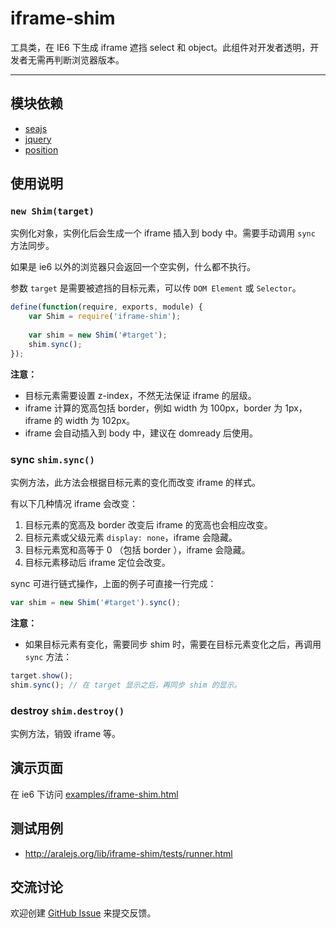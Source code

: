 
# iframe-shim

工具类，在 IE6 下生成 iframe 遮挡 select 和 object。此组件对开发者透明，开发者无需再判断浏览器版本。

---


## 模块依赖

* [seajs](seajs/README.md)
* [jquery](jquery/README.md)
* [position](position/README.md)


## 使用说明


### `new Shim(target)`

实例化对象，实例化后会生成一个 iframe 插入到 body 中。需要手动调用 `sync` 方法同步。

如果是 ie6 以外的浏览器只会返回一个空实例，什么都不执行。

参数 `target` 是需要被遮挡的目标元素，可以传 `DOM Element` 或 `Selector`。


```js
define(function(require, exports, module) {
	var Shim = require('iframe-shim');
	
	var shim = new Shim('#target');
	shim.sync();
});
```

**注意：**

* 目标元素需要设置 z-index，不然无法保证 iframe 的层级。
* iframe 计算的宽高包括 border，例如 width 为 100px，border 为 1px，iframe 的 width 为 102px。
* iframe 会自动插入到 body 中，建议在 domready 后使用。


### sync `shim.sync()`

实例方法，此方法会根据目标元素的变化而改变 iframe 的样式。

有以下几种情况 iframe 会改变：

1. 目标元素的宽高及 border 改变后 iframe 的宽高也会相应改变。
1. 目标元素或父级元素 `display: none`，iframe 会隐藏。
1. 目标元素宽和高等于 0 （包括 border ），iframe 会隐藏。
1. 目标元素移动后 iframe 定位会改变。

sync 可进行链式操作，上面的例子可直接一行完成：

```js
var shim = new Shim('#target').sync();
```

**注意：**

* 如果目标元素有变化，需要同步 shim 时，需要在目标元素变化之后，再调用 `sync` 方法：

```js
target.show();
shim.sync(); // 在 target 显示之后，再同步 shim 的显示。
```


### destroy `shim.destroy()`

实例方法，销毁 iframe 等。


## 演示页面

在 ie6 下访问 [examples/iframe-shim.html](http://aralejs.org/lib/iframe-shim/examples/iframe-shim.html)


## 测试用例

* <http://aralejs.org/lib/iframe-shim/tests/runner.html>


## 交流讨论

欢迎创建
[GitHub Issue](https://github.com/alipay/arale/issues/new)
来提交反馈。
